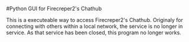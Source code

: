 #Python GUI for Firecreper2's Chathub

This is a executeable way to access Firecreper2's Chathub. 
Originaly for connecting with others within a local network, the service is no longer in service. 
As that service has been closed, this program no longer works.
